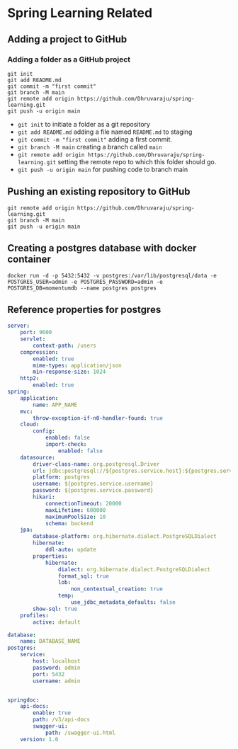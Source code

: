 # Spring Learning Related

## Adding a project to GitHub

### Adding a folder as a GitHub project

```shell
git init
git add README.md
git commit -m "first commit"
git branch -M main
git remote add origin https://github.com/Dhruvaraju/spring-learning.git
git push -u origin main
```

- `git init` to initiate a folder as a git repository
- `git add README.md` adding a file named `README.md` to staging
- `git commit -m "first commit"` adding a first commit.
- `git branch -M main` creating a branch called `main`
- `git remote add origin https://github.com/Dhruvaraju/spring-learning.git` setting the remote repo to which this folder
  should go.
- `git push -u origin main` for pushing code to branch main

## Pushing an existing repository to GitHub

```shell
git remote add origin https://github.com/Dhruvaraju/spring-learning.git
git branch -M main
git push -u origin main
```

## Creating a postgres database with docker container

```shell
docker run -d -p 5432:5432 -v postgres:/var/lib/postgresql/data -e POSTGRES_USER=admin -e POSTGRES_PASSWORD=admin -e POSTGRES_DB=momentumdb --name postgres postgres
```

## Reference properties for postgres

```yml
server:
    port: 9600
    servlet:
        context-path: /users
    compression:
        enabled: true
        mime-types: application/json
        min-response-size: 1024
    http2:
        enabled: true
spring:
    application:
        name: APP_NAME
    mvc:
        throw-exception-if-n0-handler-found: true
    cloud:
        config:
            enabled: false
            import-check:
                enabled: false
    datasource:
        driver-class-name: org.postgresql.Driver
        url: jdbc:postgresql://${postgres.service.host}:${postgres.service.port}/${database.name}
        platform: postgres
        username: ${postgres.service.username}
        password: ${postgres.service.password}
        hikari:
            connectionTimeout: 20000
            maxLifetime: 600000
            maximumPoolSize: 10
            schema: backend
    jpa:
        database-platform: org.hibernate.dialect.PostgreSQLDialect
        hibernate:
            ddl-auto: update
        properties:
            hibernate:
                dialect: org.hibernate.dialect.PostgreSQLDialect
                format_sql: true
                lob:
                    non_contextual_creation: true
                temp:
                    use_jdbc_metadata_defaults: false
        show-sql: true
    profiles:
        active: default

database:
    name: DATABASE_NAME
postgres:
    service:
        host: localhost
        password: admin
        port: 5432
        username: admin


springdoc:
    api-docs:
        enable: true
        path: /v3/api-docs
        swagger-ui:
            path: /swagger-ui.html
    version: 1.0
```